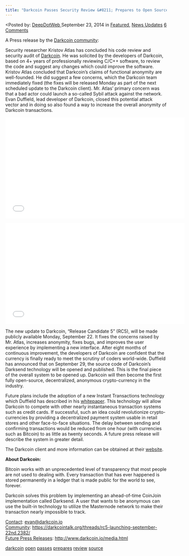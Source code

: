 ```yaml
---
title: "Darkcoin Passes Security Review &#8211; Prepares to Open Source"
---
```


<article class="post-listing post-7194 post type-post status-publish format-standard has-post-thumbnail hentry  tag-darkcoin tag-open tag-passes tag-prepares tag-security tag-source">
<<span>Posted by: <a href="https://www.deepdotweb.com/author/admin/" title="">DeepDotWeb </a></span>
    <span>September 23, 2014</span>
    <span>in <a href="https://www.deepdotweb.com/category/deepdot-news/" rel="category tag">Featured</a>, <a href="https://www.deepdotweb.com/category/news-updates/" rel="category tag">News Updates</a></span>
    <span><a href="https://www.deepdotweb.com/2014/09/23/darkcoin-passes-security-review-prepares-to-open-source/#comments">6 Comments</a></span>
    </p>
    <div class="clear"></div>
    <div class="entry">
    <p>A Press release by the <a href="https://darkcointalk.org/threads/possible-darkcoin-press-release-rc5-open-source-instant-transactions-kristov-code-review.2399/">Darkcoin community</a>:</p>
    <p>Security researcher Kristov Atlas has concluded his code review and security audit of <a href="http://www.deepdotweb.com/2014/05/20/the-rise-of-darkcoin/">Darkcoin</a>. He was solicited by the developers of Darkcoin, based on 4+ years of professionally reviewing C/C++ software, to review the code and suggest any changes which could improve the software. Kristov Atlas concluded that Darkcoin&#8217;s claims of functional anonymity are well-founded. He did suggest a few concerns, which the Darkcoin team immediately fixed (the fixes will be released <span class="aBn" tabindex="0" data-term="goog_1091700750"><span class="aQJ">Monday</span></span> as part of the next scheduled update to the Darkcoin client). Mr. Atlas&#8217; primary concern was that a bad actor could launch a so-called Sybil attack against the network. Evan Duffield, lead developer of Darkcoin, closed this potential attack vector and in doing so also found a way to increase the overall anonymity of Darkcoin transactions.</p>
    <p><iframe src="//www.youtube.com/embed/grtGRq4jGQc" width="560" height="315" frameborder="0" allowfullscreen="allowfullscreen"></iframe></p>
    <p><iframe src="//www.youtube.com/embed/ZKKCWGwi2qo" width="560" height="315" frameborder="0" allowfullscreen="allowfullscreen"></iframe></p>
    <p>The new update to Darkcoin, &#8220;Release Candidate 5&#8221; (RC5), will be made publicly available Monday, September 22. It fixes the concerns raised by Mr. Atlas, increases anonymity, fixes bugs, and improves the user experience by implementing a new interface. After eight months of continuous improvement, the developers of Darkcoin are confident that the currency is finally ready to meet the scrutiny of coders world-wide. Duffield has announced that on <span class="aBn" tabindex="0" data-term="goog_1091700751"><span class="aQJ">September 29</span></span>, the source code of Darkcoin&#8217;s Darksend technology will be opened and published. This is the final piece of the overall system to be opened up. Darkcoin will then become the first fully open-source, decentralized, anonymous crypto-currency in the industry.</p>
    <p>Future plans include the adoption of a new Instant Transactions technology which Duffield has described in his <a href="https://www.darkcoin.io/downloads/InstantTX.pdf">whitepaper</a>. This technology will allow Darkcoin to compete with other nearly instantaneous transaction systems such as credit cards. If successful, such an idea could revolutionize crypto-currencies by providing a decentralized payment system usable in retail stores and other face-to-face situations. The delay between sending and confirming transactions would be reduced from one hour (with currencies such as Bitcoin) to as little as twenty seconds. A future press release will describe the system in greater detail.</p>
    <p>The Darkcoin client and more information can be obtained at their <a href="http://www.darkcoin.io">website</a>.</p>
    <p><strong>About Darkcoin:</strong></p>
    <p>Bitcoin works with an unprecedented level of transparency that most people are not used to dealing with. Every transaction that has ever happened is stored permanently in a ledger that is made public for the world to see, forever.</p>
    <p>Darkcoin solves this problem by implementing an ahead-of-time CoinJoin implementation called Darksend. A user that wants to be anonymous can use the built-in technology to utilize the Masternode network to make their transaction nearly impossible to track.</p>
    <p><span style="text-decoration: underline;">Contact</span>: <a href="mailto:evan@darkcoin.io">evan@darkcoin.io</a><br/>
    <span style="text-decoration: underline;">Community</span>: <a href="https://darkcointalk.org/threads/rc5-launching-september-22nd.2382/" target="_blank">https://darkcointalk.org/<wbr/>threads/rc5-launching-<wbr/>september-22nd.2382/</a><br/>
    <span style="text-decoration: underline;">Future Press Releases</span>: <a href="http://www.darkcoin.io/media.html" target="_blank">http://www.darkcoin.io/media.<wbr/>html</a></p>
    </div>
    <a href="https://www.deepdotweb.com/tag/darkcoin/" rel="tag">darkcoin</a> <a href="https://www.deepdotweb.com/tag/open/" rel="tag">open</a> <a href="https://www.deepdotweb.com/tag/passes/" rel="tag">passes</a> <a href="https://www.deepdotweb.com/tag/prepares/" rel="tag">prepares</a> <a href="https://www.deepdotweb.com/tag/review/" rel="tag">review</a>  <a href="https://www.deepdotweb.com/tag/source/" rel="tag">source</a></span> <span style="display:none" class="updated">2014-09-23</span>
    <div style="display:none" class="vcard author" itemprop="author" itemscope itemtype="http://schema.org/Person"><strong class="fn" itemprop="name">
    
